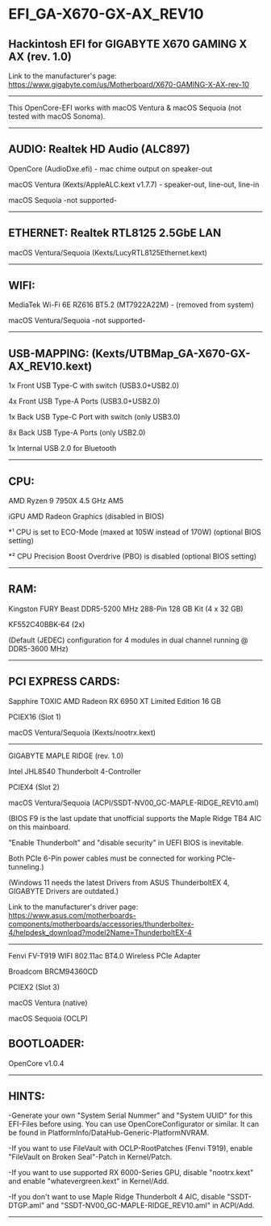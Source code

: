 # EFI_GA-X670-GX-AX_REV10
Hackintosh EFI for GIGABYTE X670 GAMING X AX (rev. 1.0)
------------------------------------------------------------------------------------------------

Link to the manufacturer's page: https://www.gigabyte.com/us/Motherboard/X670-GAMING-X-AX-rev-10

------------------------------------------------------------------------------------------------

This OpenCore-EFI works with macOS Ventura & macOS Sequoia
(not tested with macOS Sonoma).

------------------------------------------------------------------------------------------------

AUDIO:   Realtek HD Audio (ALC897)
------------------------------------------------------------------------------------------------
OpenCore (AudioDxe.efi) - mac chime output on speaker-out

macOS Ventura (Kexts/AppleALC.kext v1.7.7) - speaker-out, line-out, line-in

macOS Sequoia -not supported-

------------------------------------------------------------------------------------------------
ETHERNET:   Realtek RTL8125 2.5GbE LAN
------------------------------------------------------------------------------------------------

macOS Ventura/Sequoia (Kexts/LucyRTL8125Ethernet.kext)

------------------------------------------------------------------------------------------------
WIFI:
------------------------------------------------------------------------------------------------
MediaTek Wi-Fi 6E RZ616 BT5.2 (MT7922A22M) - (removed from system)

macOS Ventura/Sequoia -not supported-

------------------------------------------------------------------------------------------------

USB-MAPPING: (Kexts/UTBMap_GA-X670-GX-AX_REV10.kext)
------------------------------------------------------------------------------------------------

1x Front USB Type-C with switch (USB3.0+USB2.0)

4x Front USB Type-A Ports (USB3.0+USB2.0)

1x Back USB Type-C Port with switch (only USB3.0)

8x Back USB Type-A Ports (only USB2.0)

1x Internal USB 2.0 for Bluetooth

------------------------------------------------------------------------------------------------
CPU:
------------------------------------------------------------------------------------------------

AMD Ryzen 9 7950X 4.5 GHz AM5

iGPU AMD Radeon Graphics (disabled in BIOS)

*¹ CPU is set to ECO-Mode (maxed at 105W instead of 170W) (optional BIOS setting)

*² CPU Precision Boost Overdrive (PBO) is disabled (optional BIOS setting)

------------------------------------------------------------------------------------------------

RAM:
------------------------------------------------------------------------------------------------

Kingston FURY Beast DDR5-5200 MHz 288-Pin 128 GB Kit (4 x 32 GB)

KF552C40BBK-64 (2x)

(Default (JEDEC) configuration for 4 modules in dual channel running @ DDR5-3600 MHz)

------------------------------------------------------------------------------------------------

PCI EXPRESS CARDS:
------------------------------------------------------------------------------------------------

Sapphire TOXIC AMD Radeon RX 6950 XT Limited Edition 16 GB

PCIEX16 (Slot 1)

macOS Ventura/Sequoia (Kexts/nootrx.kext)

------------------------------------------------------------------------------------------------

GIGABYTE MAPLE RIDGE (rev. 1.0)

Intel JHL8540 Thunderbolt 4-Controller

PCIEX4 (Slot 2)

macOS Ventura/Sequoia (ACPI/SSDT-NV00_GC-MAPLE-RIDGE_REV10.aml)

(BIOS F9 is the last update that unofficial supports the Maple Ridge TB4 AIC on this mainboard.

"Enable Thunderbolt" and "disable security" in UEFI BIOS is inevitable.

Both PCIe 6-Pin power cables must be connected for working PCIe-tunneling.)

(Windows 11 needs the latest Drivers from ASUS ThunderboltEX 4, GIGABYTE Drivers are outdated.)

Link to the manufacturer's driver page: https://www.asus.com/motherboards-components/motherboards/accessories/thunderboltex-4/helpdesk_download?model2Name=ThunderboltEX-4

------------------------------------------------------------------------------------------------

Fenvi FV-T919 WIFI 802.11ac BT4.0 Wireless PCIe Adapter

Broadcom BRCM94360CD

PCIEX2 (Slot 3)

macOS Ventura (native)

macOS Sequoia (OCLP)


BOOTLOADER:
------------------------------------------------------------------------------------------------

OpenCore v1.0.4

------------------------------------------------------------------------------------------------

HINTS:
------------------------------------------------------------------------------------------------

-Generate your own "System Serial Nummer" and "System UUID" for this EFI-Files before using.
You can use OpenCoreConfigurator or similar.
It can be found in PlatformInfo/DataHub-Generic-PlatformNVRAM.

-If you want to use FileVault with OCLP-RootPatches (Fenvi T919),
enable "FileVault on Broken Seal"-Patch in Kernel/Patch.

-If you want to use supported RX 6000-Series GPU,
disable "nootrx.kext" and enable "whatevergreen.kext" in Kernel/Add.

-If you don't want to use Maple Ridge Thunderbolt 4 AIC,
disable "SSDT-DTGP.aml" and "SSDT-NV00_GC-MAPLE-RIDGE_REV10.aml" in ACPI/Add.

------------------------------------------------------------------------------------------------
